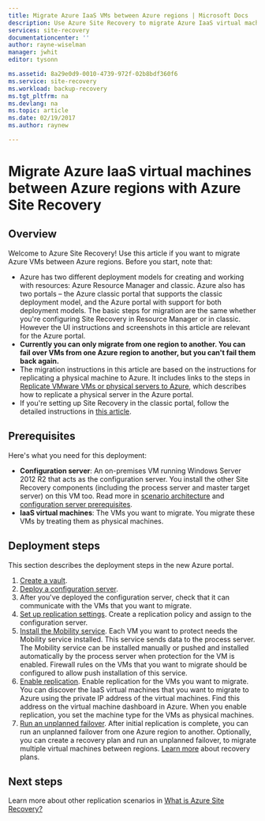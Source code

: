 ```yaml
---
title: Migrate Azure IaaS VMs between Azure regions | Microsoft Docs
description: Use Azure Site Recovery to migrate Azure IaaS virtual machines from one Azure region to another.
services: site-recovery
documentationcenter: ''
author: rayne-wiselman
manager: jwhit
editor: tysonn

ms.assetid: 8a29e0d9-0010-4739-972f-02b8bdf360f6
ms.service: site-recovery
ms.workload: backup-recovery
ms.tgt_pltfrm: na
ms.devlang: na
ms.topic: article
ms.date: 02/19/2017
ms.author: raynew

---
```

# Migrate Azure IaaS virtual machines between Azure regions with Azure Site Recovery
## Overview
Welcome to Azure Site Recovery! Use this article if you want to migrate Azure VMs between Azure regions. Before you start, note that:

* Azure has two different deployment models for creating and working with resources: Azure Resource Manager and classic. Azure also has two portals – the Azure classic portal that supports the classic deployment model, and the Azure portal with support for both deployment models. The basic steps for migration are the same whether you're configuring Site Recovery in Resource Manager or in classic. However the UI instructions and screenshots in this article are relevant for the Azure portal.
* **Currently you can only migrate from one region to another. You can fail over VMs from one Azure region to another, but you can't fail them back again.**
* The migration instructions in this article are based on the instructions for replicating a physical machine to Azure. It includes links to the steps in [Replicate VMware VMs or physical servers to Azure](/documentation/articles/site-recovery-vmware-to-azure/), which describes how to replicate a physical server in the Azure portal.
* If you're setting up Site Recovery in the classic portal, follow the detailed instructions in [this article](/documentation/articles/site-recovery-vmware-to-azure-classic/).


## Prerequisites
Here's what you need for this deployment:

* **Configuration server**: An on-premises VM running Windows Server 2012 R2 that acts as the configuration server. You install the other Site Recovery components (including the process server and master target server) on this VM too. Read more in [scenario architecture](/documentation/articles/site-recovery-components/#vmware-to-azure) and [configuration server prerequisites](/documentation/articles/site-recovery-vmware-to-azure/#prerequisites).
* **IaaS virtual machines**: The VMs you want to migrate. You migrate these VMs by treating them as physical machines.

## Deployment steps
This section describes the deployment steps in the new Azure portal.

1. [Create a vault](/documentation/articles/site-recovery-vmware-to-azure/#create-a-recovery-services-vault).
2. [Deploy a configuration server](/documentation/articles/site-recovery-vmware-to-azure/#prepare-the-configuration-server).
3. After you've deployed the configuration server, check that it can communicate with the VMs that you want to migrate.
4. [Set up replication settings](/documentation/articles/site-recovery-vmware-to-azure/#set-up-replication-settings). Create a replication policy and assign to the configuration server.
5. [Install the Mobility service](/documentation/articles/site-recovery-vmware-to-azure/#prepare-vms-for-replication). Each VM you want to protect needs the Mobility service installed. This service sends data to the process server. The Mobility service can be installed manually or pushed and installed automatically by the process server when protection for the VM is enabled. Firewall rules on the VMs that you want to migrate should be configured to allow push installation of this service.
6. [Enable replication](/documentation/articles/site-recovery-vmware-to-azure/#enable-replication). Enable replication for the VMs you want to migrate. You can discover the IaaS virtual machines that you want to migrate to Azure using the private IP address of the virtual machines. Find this address on the virtual machine dashboard in Azure. When you enable replication, you set the machine type for the VMs as physical machines.
7. [ Run an unplanned failover](/documentation/articles/site-recovery-failover/). After initial replication is complete, you can run an unplanned failover from one Azure region to another. Optionally, you can create a recovery plan and run an unplanned failover, to migrate multiple virtual machines between regions. [Learn more](/documentation/articles/site-recovery-create-recovery-plans/) about recovery plans.

## Next steps

Learn more about other replication scenarios in [What is Azure Site Recovery?](/documentation/articles/site-recovery-overview/)

